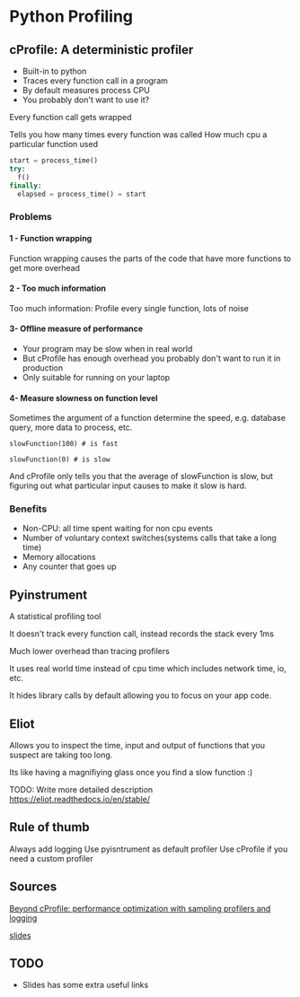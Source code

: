 # Python Profiling

## cProfile: A deterministic profiler

- Built-in to python
- Traces every function call in a program
- By default measures process CPU
- You probably don't want to use it?

Every function call gets wrapped

Tells you how many times every function was called
How much cpu a particular function used

```python
start = process_time()
try:
  f()
finally:
  elapsed = process_time() = start
```

### Problems

#### 1 - Function wrapping

Function wrapping causes the parts of the code that have more functions to get more overhead

#### 2 - Too much information

Too much information: Profile every single function, lots of noise

#### 3- Offline measure of performance

- Your program may be slow when in real world
- But cProfile has enough overhead you probably don't want to run it in production
- Only suitable for running on your laptop

#### 4- Measure slowness on function level

Sometimes the argument of a function determine the speed, e.g. database query, more data to process, etc.

```pyton
slowFunction(100) # is fast

slowFunction(0) # is slow
```

And cProfile only tells you that the average of slowFunction is slow, but figuring out what particular input causes to make it slow is hard.

### Benefits

- Non-CPU: all time spent waiting for non cpu events
- Number of voluntary context switches(systems calls that take a long time)
- Memory allocations
- Any counter that goes up

## Pyinstrument

A statistical profiling tool

It doesn't track every function call, instead records the stack every 1ms

Much lower overhead than tracing profilers

It uses real world time instead of cpu time which includes network time, io, etc.

It hides library calls by default allowing you to focus on your app code.

## Eliot

Allows you to inspect the time, input and output of functions that you suspect are taking too long.

Its like having a magnifiying glass once you find a slow function :)

TODO: Write more detailed description https://eliot.readthedocs.io/en/stable/

## Rule of thumb

Always add logging
Use pyisntrument as default profiler
Use cProfile if you need a custom profiler

## Sources

[Beyond cProfile: performance optimization with sampling profilers and logging](https://www.youtube.com/watch?v=fOzVTPOWfQs)

[slides](https://pythonspeed.com/pygotham19/slides)

## TODO

- Slides has some extra useful links
